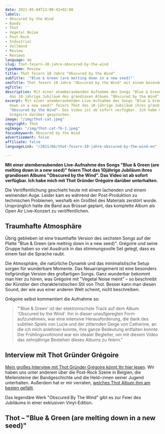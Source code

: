 ```yaml
---
date: 2021-05-04T13:00:42+02:00
labels:
- Obscured by the Wind
- Bands
- Thot
- Vegetal Noise
- Post-Rock
- Industrial
- Vollmond
- Review
- Reviews
language: de
slug: thot-feiern-10-jahre-obscured-by-the-wind
typeName: Review
title: Thot feiern 10 Jahre "Obscured by the Wind"
subTitle: '"Blue & Green (are melting down in a new seed)"'
seoTitle: Thot feiern 10 Jahre "Obscured by the Wind" mit einem besonderen Video
ogTitle: ''
description: Mit einer atemberaubenden Aufnahme des Songs "Blue & Green" feiern Thot
  das 10-jährige Jubiläum des grandiosen Albums "Obscured by the Wind".
excerpt: Mit einer atemberaubenden Live-Aufnahme des Songs "Blue & Green (are melting
  down in a new seed)" feiern Thot das 10-jährige Jubiläum ihres grandiosen Albums
  "Obscured by the Wind". Das Video ist ab sofort verfügbar. Ich habe mit Thot Gründer
  Grégoire darüber gesprochen.
image: "/img/thot-cat.jpeg"
copyright: Thot
ogImage: "/img/thot-cat-fb-1.jpeg"
focusKeyword: Obscured by the Wind
advertisement: false
affiliate: false
languageLink: "/2021/06/thot-feiern-10-jahre-obscured-by-the-wind-en"

---
```

**Mit einer atemberaubenden Live-Aufnahme des Songs "Blue & Green (are melting down in a new seed)" feiern Thot das 10jährige Jubiläum ihres grandiosen Albums "Obscured by the Wind". Das Video ist ab sofort verfügbar. Ich habe mich mit Thot Gründer Grégoire darüber unterhalten.**

Die Veröffentlichung geschieht heute mit einem lachenden und einem weinenden Auge. Leider kam es während der Post-Produktion zu technischen Problemen, weshalb ein Großteil des Materials zerstört wurde. Ursprünglich hatte die Band aus Brüssel geplant, das komplette Album als Open Air Live-Konzert zu veröffentlichen.

## Traumhafte Atmosphäre

Übrig geblieben ist eine traumhafte Version des sechsten Songs auf der Platte "Blue & Green (are melting down in a new seed)". Grégoire und seine Gruppe haben so viel Ausdruck in das stimmungsvolle Set gelegt, dass es einem fast die Sprache raubt.

Die Atmosphäre, die natürliche Dynamik und das minimalistische Setup sorgen für wunderbare Momente. Das Neuarrangement ist eine besonders tiefgründige Version des großartigen Songs. Ganz wunderbar bekommt man hier zu hören, was Grégoire mit "Vegetal Noise meint" – so beschreibt der Künstler den charakteristischen Stil von Thot. Besser kann man diesen Sound, der wie aus einer anderen Welt scheint, nicht beschreiben.

Grégoire selbst kommentiert die Aufnahme so:

> "'Blue & Green' ist der elektronischste Track auf dem Album 'Obscured by the Wind'. Ihn in dieser unaufgeregten Form aufzunehmen, war eine intensive Herausforderung, die dank des subtilen Spiels von Lucie und der zitternden Geige von Catherine, an die ich mich anlehnen konnte, ihre ganze Bedeutung entfalten konnte. Der Frühlingsvollmond war ein idealer Begleiter, um mit diesem Video das zehnjährige Bestehen dieses Albums zu feiern."

## Interview mit Thot Gründer Grégoire

[Mein großes Interview mit Thot Gründer Grégoire könnt Ihr hier lesen](http://cardamonchai.com/2021/04/thot-interview/). Wir haben uns unter anderem über die Post-Rock Szene in Belgien, die Meilensteine der Bandgeschichte und die Held⋆innen seiner Jugend unterhalten. Außerdem hat er mir verraten, [welches Thot Album ihm am besten gefällt](http://cardamonchai.com/2021/04/thot-interview/).

Das legendäre Werk "Obscured By The Wind" gibt es zur Feier des Jubiläums in einer exklusiven Vinyl-Edition.

## Thot – "Blue & Green (are melting down in a new seed)"

<YouTube id="sPTa0VCO_qY" />
